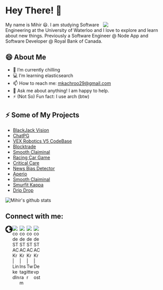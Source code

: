 # Hey There! 👋</h2>

<img align='right' src='https://user-images.githubusercontent.com/5713670/87202985-820dcb80-c2b6-11ea-9f56-7ec461c497c3.gif' width='200"'>

My name is Mihir 😃. I am studying Software Engineering at the University of Waterloo and I love to explore and learn about new things. Previously a Software Engineer @ Node App and Software Developer @ Royal Bank of Canada.

## 😄 About Me
* 🔭 I’m currently chilling
* 💻 I’m learning elasticsearch
* 📫 How to reach me: mkachroo29@gmail.com
* 💬 Ask me about anything! I am happy to help.
* ⚡ (Not So) Fun fact: I use arch (btw)

## ⚡ Some of My Projects
- [BlackJack Vision](https://github.com/mihirKachroo/BlackjackVision)
- [ChatPG](https://github.com/mihirKachroo/ChatPG)
- [VEX Robotics V5 CodeBase](https://github.com/mihirKachroo/tipping-point-A)
- [Blocktrade](https://devpost.com/software/blocktrade)
- [Smooth Claiminal](https://github.com/mihirKachroo/SmoothClaiminal)
- [Racing Car Game](https://github.com/mihirKachroo/Racing-Car-Game)
- [Critical Care](https://github.com/Team-Crushing-It/critical_care)
- [News Bias Detector](https://news-bias-detection.herokuapp.com)
- [Aperio](https://docs.google.com/presentation/d/1S23_4Su-6Nx9ILWNScrqV8F7-ScAtvvFrlmZV71HZ0w/edit?usp=sharing)
- [Smooth Claiminal](https://devpost.com/software/smooth-claiminal)
- [Smurfit Kappa](https://devpost.com/software/smurfitkappa-wx059d)
- [Drip Drop](https://github.com/Team-Crushing-It/dripdrop)

![Mihir's github stats](https://github-readme-stats.vercel.app/api?username=mihirKachroo&hide=["issues"]&show_icons=true)



## Connect with me:

[<img align="left" alt="codeSTACKr.com" width="22px" src="https://raw.githubusercontent.com/iconic/open-iconic/master/svg/globe.svg" />][website]
[<img align="left" alt="codeSTACKr | LinkedIn" width="22px" src="https://cdn.jsdelivr.net/npm/simple-icons@v3/icons/linkedin.svg" />][linkedin]
[<img align="left" alt="codeSTACKr | Instagram" width="22px" src="https://cdn.jsdelivr.net/npm/simple-icons@v3/icons/instagram.svg" />][instagram]
[<img align="left" alt="codeSTACKr | Twitter" width="22px" src="https://cdn.jsdelivr.net/npm/simple-icons@v3/icons/twitter.svg" />][twitter]
[<img align="left" alt="codeSTACKr | Devpost" width="22px" src="https://cdn.jsdelivr.net/npm/simple-icons@3.4.1/icons/dailymotion.svg" />][devpost]

[website]: https://mihir-kachroo.netlify.app
[instagram]: https://instagram.com/mihirk29
[twitter]: https://twitter.com/KachrooMihir
[linkedin]: https://linkedin.com/in/mihir-kachroo
[facebook]: https://www.facebook.com/mihir.kachroo
[devpost]: https://devpost.com/mkachroo29?ref_content=user-portfolio&ref_feature=portfolio&ref_medium=global-nav

